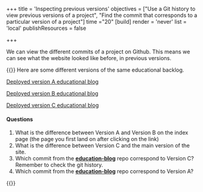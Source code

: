 +++
title = 'Inspecting previous versions'
objectives = ["Use a Git history to view previous versions of a project", "Find the commit that corresponds to a particular version of a project"]
time ="20"
[build]
  render = 'never'
  list = 'local'
  publishResources = false

+++

We can view the different commits of a project on Github. This means we can see what the website looked like before, in previous versions.

{{<note type="exercise">}}
Here are some different versions of the same educational backlog.

[Deployed version A educational blog](https://git-demo-week1-version-a.netlify.app/)

<!---
Version A should have a test p element on the index page
-->

[Deployed version B educational blog](https://git-demo-week1-version-b.netlify.app/)

<!---
Version B should have nothing on the index page
-->

[Deployed version C educational blog](https://git-demo-week1-version-c.netlify.app/)

<!---
Version C should be same as production deployment but with some rogue characters on the page
-->

#### Questions

1. What is the difference between Version A and Version B on the index page (the page you first land on after clicking on the link)
1. What is the difference between Version C and the main version of the site.
1. Which commit from the [**education-blog**](https://github.com/CodeYourFuture/education-blog/commits/main) repo correspond to Version C? Remember to check the git history.
1. Which commit from the [**education-blog**](https://github.com/CodeYourFuture/education-blog/commits/main) repo correspond to Version A?

{{</note>}}
